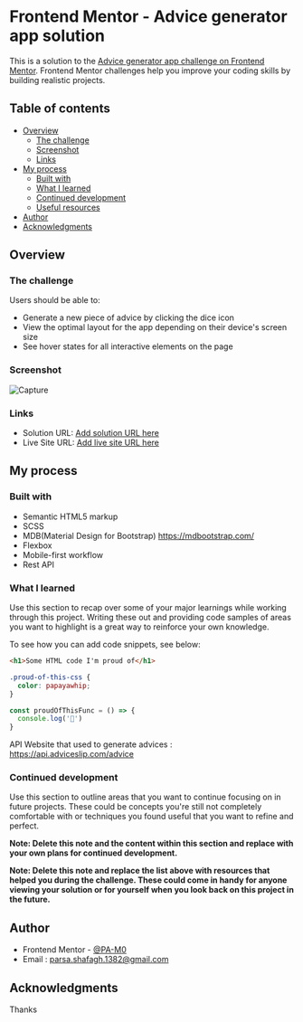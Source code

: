 # Frontend Mentor - Advice generator app solution

This is a solution to the [Advice generator app challenge on Frontend Mentor](https://www.frontendmentor.io/challenges/advice-generator-app-QdUG-13db). Frontend Mentor challenges help you improve your coding skills by building realistic projects.

## Table of contents

- [Overview](#overview)
  - [The challenge](#the-challenge)
  - [Screenshot](#screenshot)
  - [Links](#links)
- [My process](#my-process)
  - [Built with](#built-with)
  - [What I learned](#what-i-learned)
  - [Continued development](#continued-development)
  - [Useful resources](#useful-resources)
- [Author](#author)
- [Acknowledgments](#acknowledgments)



## Overview

### The challenge

Users should be able to:

- Generate a new piece of advice by clicking the dice icon
- View the optimal layout for the app depending on their device's screen size
- See hover states for all interactive elements on the page

### Screenshot
![Capture](https://github.com/PA-M0/advice-generator-app/assets/108547105/2102d195-c6c5-4509-9f78-5b7b2dc7277a)


### Links

- Solution URL: [Add solution URL here](https://www.frontendmentor.io/solutions/fetch-api-mdb-scss-js-5ItQhqtGiu)
- Live Site URL: [Add live site URL here](https:/raw.githack.com/PA-M0/advice-generator-app/)

## My process

### Built with

- Semantic HTML5 markup
- SCSS
- MDB(Material Design for Bootstrap) https://mdbootstrap.com/
- Flexbox
- Mobile-first workflow
- Rest API 

### What I learned

Use this section to recap over some of your major learnings while working through this project. Writing these out and providing code samples of areas you want to highlight is a great way to reinforce your own knowledge.

To see how you can add code snippets, see below:

```html
<h1>Some HTML code I'm proud of</h1>
```
```css
.proud-of-this-css {
  color: papayawhip;
}
```
```js
const proudOfThisFunc = () => {
  console.log('🎉')
}
```

API Website that used to generate advices : https://api.adviceslip.com/advice

### Continued development

Use this section to outline areas that you want to continue focusing on in future projects. These could be concepts you're still not completely comfortable with or techniques you found useful that you want to refine and perfect.

**Note: Delete this note and the content within this section and replace with your own plans for continued development.**

**Note: Delete this note and replace the list above with resources that helped you during the challenge. These could come in handy for anyone viewing your solution or for yourself when you look back on this project in the future.**

## Author

- Frontend Mentor - [@PA-M0](https://www.frontendmentor.io/profile/PA-M0)
- Email : parsa.shafagh.1382@gmail.com


## Acknowledgments

Thanks 


